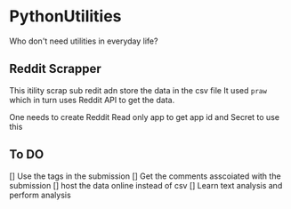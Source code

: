 # PythonUtilities

Who don't need utilities in everyday life?

## Reddit Scrapper

This itility scrap sub redit adn store the data in the csv file
It used `praw` which in turn uses Reddit API to get the data.

One needs to create Reddit Read only app to get app id and Secret to use this

## To DO

[] Use the tags in the submission
[] Get the comments asscoiated with the submission
[] host the data online instead of csv
[] Learn text analysis and perform analysis
